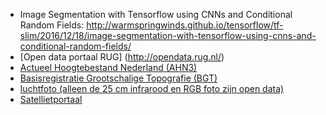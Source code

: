 * Image Segmentation with Tensorflow using CNNs and Conditional Random Fields: http://warmspringwinds.github.io/tensorflow/tf-slim/2016/12/18/image-segmentation-with-tensorflow-using-cnns-and-conditional-random-fields/
* [Open data portaal RUG] (http://opendata.rug.nl/)
* [Actueel Hoogtebestand Nederland (AHN3)](https://www.pdok.nl/nl/ahn3-downloads)
* [Basisregistratie Grootschalige Topografie (BGT)](https://www.pdok.nl/nl/producten/pdok-downloads/download-basisregistratie-grootschalige-topografie)
* [luchtfoto (alleen de 25 cm infrarood en RGB foto zijn open data)](https://www.pdok.nl/nl/producten/pdok-services/overzicht-urls/l)
* [Satellietportaal](https://www.spaceoffice.nl/nl/satellietdataportaal/)
